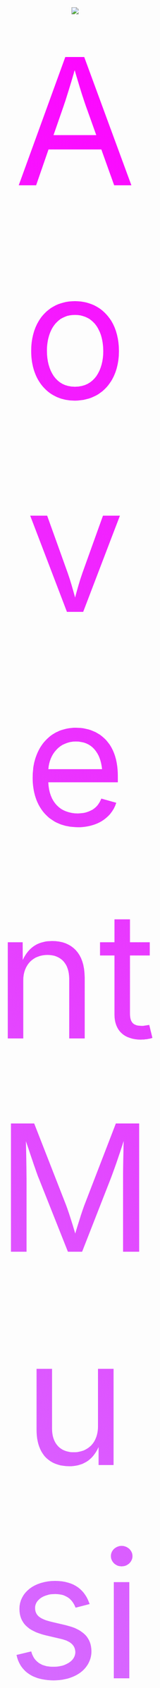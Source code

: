 <div align = "center" style = "width: 10vh;">
    <img src = "./src/img/aovent.png">
    <br>
    <div style = "font-size: 10vh; color: transparent;-webkit-background-clip: text;background-clip: text;background-image: linear-gradient(45deg, #BAAFFF, fuchsia);">Aovent Music Player</div>
</div>

# How to install

**~~~**

Do not forget to create in the root of the folder `folder`, where you want to add tracks. Do not forget that the names of the tracks must be in the format `authorname-songname`.  

**~~~**

**Clone Repo** 
 * type `git clone https://github.com/aovent/web-music-player.git`
 * type `npm install`
 * load your tracks in `folder`
 * type `npm start`

**Build Program**
 * type `git clone https://github.com/aovent/web-music-player.git`
 * type `npm run dist`
 * run `Aovent MP Setup 1.0.0.exe`
 * delete `web-music-player-main` (or other downloaded folder)
 * create in player folder directory `folder`
 * load in this directory your music
 * run `Aovent MP.exe`

**Download Release**
 * download zip archive from [this](https://github.com/aovent/web-music-player/releases/tag/1.0.0)
 * run `Aovent MP Setup 1.0.0.exe`
 * create in player folder directory `folder`
 * load in this directory your music
 * run `Aovent MP.exe`